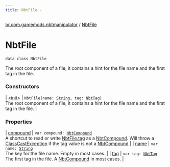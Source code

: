 ```yaml
---
title: NbtFile - 
---
```


[br.com.gamemods.nbtmanipulator](../index.html) / [NbtFile](./index.html)

# NbtFile

`data class NbtFile`

The root component of a file, it contains a hint for the file name and the first tag in the file.

### Constructors

| [&lt;init&gt;](-init-.html) | `NbtFile(name: `[`String`](https://kotlinlang.org/api/latest/jvm/stdlib/kotlin/-string/index.html)`, tag: `[`NbtTag`](../-nbt-tag.html)`)`<br>The root component of a file, it contains a hint for the file name and the first tag in the file. |

### Properties

| [compound](compound.html) | `var compound: `[`NbtCompound`](../-nbt-compound/index.html)<br>A shortcut to read or write [NbtFile.tag](tag.html) as a [NbtCompound](../-nbt-compound/index.html). Will throw a [ClassCastException](https://kotlinlang.org/api/latest/jvm/stdlib/kotlin/-class-cast-exception/index.html) if the tag value is not a [NbtCompound](../-nbt-compound/index.html) |
| [name](name.html) | `var name: `[`String`](https://kotlinlang.org/api/latest/jvm/stdlib/kotlin/-string/index.html)<br>The key for the file name. Empty in most cases. |
| [tag](tag.html) | `var tag: `[`NbtTag`](../-nbt-tag.html)<br>The first tag in the file. A [NbtCompound](../-nbt-compound/index.html) in most cases. |

